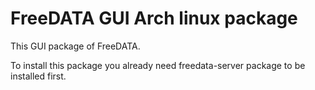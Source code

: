 # FreeDATA GUI Arch linux package

This GUI package of FreeDATA.

To install this package you already need freedata-server package to be installed first.
